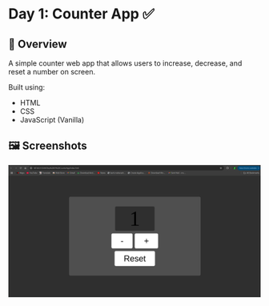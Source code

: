 # Day 1: Counter App ✅

## 🧠 Overview

A simple counter web app that allows users to increase, decrease, and reset a number on screen.

Built using:

- HTML
- CSS
- JavaScript (Vanilla)

## 🖼️ Screenshots

![Counter UI](./screenshots/CounterApp1.png)
